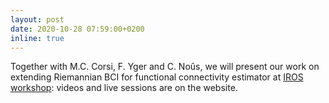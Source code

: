 ```yaml
---
layout: post
date: 2020-10-28 07:59:00+0200
inline: true
---
```

Together with M.C. Corsi, F. Yger and C. Noûs, we will present our work on extending Riemannian BCI for functional connectivity estimator at [IROS workshop](https://sites.google.com/view/iros2020-geometric-methods/home): videos and live sessions are on the website.

